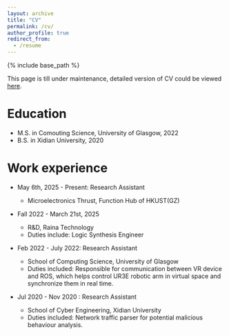 ```yaml
---
layout: archive
title: "CV"
permalink: /cv/
author_profile: true
redirect_from:
  - /resume
---
```


{% include base_path %}

This page is till under maintenance, detailed version of CV could be viewed [here](../files/wjr_cv.pdf).

Education
======
<!--* Ph.D in Version Control Theory, GitHub University, 2018 (expected)-->
* M.S. in Comouting Science, University of Glasgow, 2022
* B.S. in Xidian University, 2020

Work experience
======
* May 6th, 2025 - Present: Research Assistant
  * Microelectronics Thrust, Function Hub of HKUST(GZ)

* Fall 2022 - March 21st, 2025
  * R&D, Raina Technology
  * Duties include: Logic Synthesis Engineer

* Feb 2022 - July 2022: Research Assistant
  * School of Computing Science, University of Glasgow
  * Duties included: Responsible for communication between VR device and ROS, which helps control UR3E robotic arm in virtual space and synchronize them in real time.

* Jul 2020 - Nov 2020 : Research Assistant
  * School of Cyber Engineering, Xidian University
  * Duties included: Network traffic parser for potential malicious behaviour analysis.
  
<!--Skills
======
* Skill 1
* Skill 2
  * Sub-skill 2.1
  * Sub-skill 2.2
  * Sub-skill 2.3
* Skill 3

Publications
======
  <ul>{% for post in site.publications reversed %}
    {% include archive-single-cv.html %}
  {% endfor %}</ul>
  
Talks
======
  <ul>{% for post in site.talks reversed %}
    {% include archive-single-talk-cv.html  %}
  {% endfor %}</ul>
  
Teaching
======
  <ul>{% for post in site.teaching reversed %}
    {% include archive-single-cv.html %}
  {% endfor %}</ul>
  
Service and leadership
======
* Currently signed in to 43 different slack teams-->
